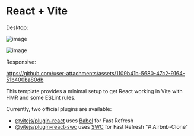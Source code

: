 # React + Vite

Desktop:

![image](https://github.com/user-attachments/assets/d4d83096-31d3-4e89-a254-6e2e7439f4b3)

![image](https://github.com/user-attachments/assets/79608d34-b658-4e36-b8a9-4aead627de92)

Responsive:


https://github.com/user-attachments/assets/1109b41b-5680-47c2-9164-51b400ba80db



This template provides a minimal setup to get React working in Vite with HMR and some ESLint rules.

Currently, two official plugins are available:

- [@vitejs/plugin-react](https://github.com/vitejs/vite-plugin-react/blob/main/packages/plugin-react/README.md) uses [Babel](https://babeljs.io/) for Fast Refresh
- [@vitejs/plugin-react-swc](https://github.com/vitejs/vite-plugin-react-swc) uses [SWC](https://swc.rs/) for Fast Refresh
"# Airbnb-Clone" 
